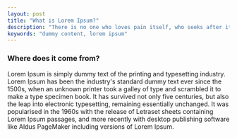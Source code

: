 ```yaml
---
layout: post
title: "What is Lorem Ipsum?"
description: "There is no one who loves pain itself, who seeks after it and wants to have it, simply because it is pain..."
keywords: "dummy content, lorem ipsum"
---
```


### Where does it come from?

Lorem Ipsum is simply dummy text of the printing and typesetting industry. Lorem Ipsum has been the industry's standard dummy text ever since the 1500s, when an unknown printer took a galley of type and scrambled it to make a type specimen book. It has survived not only five centuries, but also the leap into electronic typesetting, remaining essentially unchanged. It was popularised in the 1960s with the release of Letraset sheets containing Lorem Ipsum passages, and more recently with desktop publishing software like Aldus PageMaker including versions of Lorem Ipsum.


